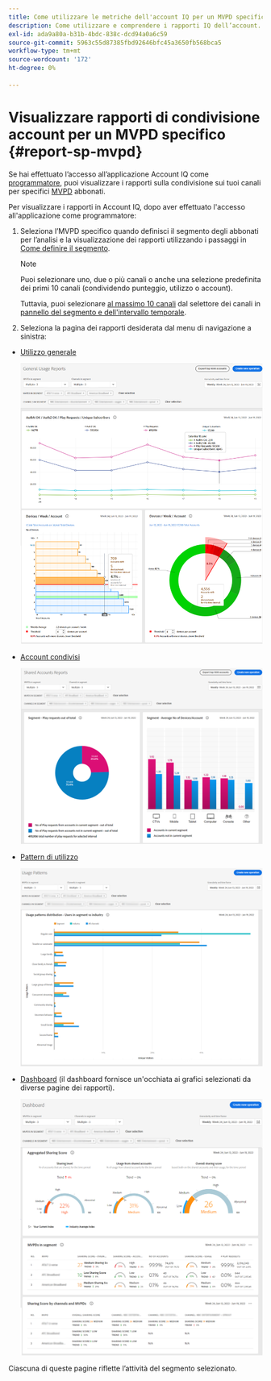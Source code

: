 ```yaml
---
title: Come utilizzare le metriche dell'account IQ per un MVPD specifico
description: Come utilizzare e comprendere i rapporti IQ dell’account.
exl-id: ada9a80a-b31b-4bdc-838c-dcd94a0a6c59
source-git-commit: 5963c55d87385fbd92646bfc45a3650fb568bca5
workflow-type: tm+mt
source-wordcount: '172'
ht-degree: 0%

---
```


# Visualizzare rapporti di condivisione account per un MVPD specifico <!--and programmer--> {#report-sp-mvpd}

Se hai effettuato l’accesso all’applicazione Account IQ come [programmatore](/help/AccountIQ/product-concepts.md#programmer-def), puoi visualizzare i rapporti sulla condivisione sui tuoi canali per specifici [MVPD](/help/AccountIQ/product-concepts.md#mvpd-def) abbonati.

Per visualizzare i rapporti in Account IQ, dopo aver effettuato l&#39;accesso all&#39;applicazione come programmatore:

1. Seleziona l’MVPD specifico quando definisci il segmento degli abbonati per l’analisi e la visualizzazione dei rapporti utilizzando i passaggi in [Come definire il segmento](/help/AccountIQ/howto-select-segment-timeframe.md).


   >[!NOTE]
   >
   >Puoi selezionare uno, due o più canali o anche una selezione predefinita dei primi 10 canali (condividendo punteggio, utilizzo o account).
   >
   >
   >Tuttavia, puoi selezionare [al massimo 10 canali](/help/AccountIQ/limitations.md) dal selettore dei canali in [pannello del segmento e dell&#39;intervallo temporale](/help/AccountIQ/segments-timeframe.md).

1. Seleziona la pagina dei rapporti desiderata dal menu di navigazione a sinistra:

* [Utilizzo generale](/help/AccountIQ/general-usage-reports.md)

   ![](assets/specific-mvpd-gen-usage.png)
* [Account condivisi](/help/AccountIQ/shared-acc-reports.md)

   ![](assets/specific-mvpd-shared-acc.png)
* [Pattern di utilizzo](/help/AccountIQ/usage-patterns.md)

   ![](assets/specific-mvpd-usage-pattern.png)

* [Dashboard](/help/AccountIQ/dashboard.md) (il dashboard fornisce un&#39;occhiata ai grafici selezionati da diverse pagine dei rapporti).

   ![](assets/specific-mvpd-dashboard.png)

Ciascuna di queste pagine riflette l’attività del segmento selezionato.

